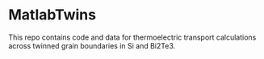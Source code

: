 # MatlabTwins
This repo contains code and data for thermoelectric transport calculations across twinned grain boundaries
in Si and Bi2Te3.
